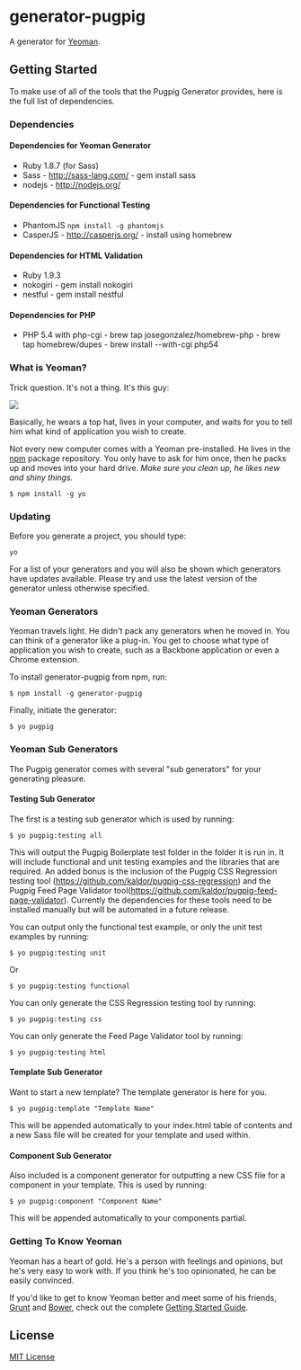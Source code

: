 # generator-pugpig

A generator for [Yeoman](http://yeoman.io).


## Getting Started

To make use of all of the tools that the Pugpig Generator provides, here is the full list of dependencies.

### Dependencies

#### Dependencies for Yeoman Generator

* Ruby 1.8.7 (for Sass)
* Sass - http://sass-lang.com/ - gem install sass
* nodejs - http://nodejs.org/

#### Dependencies for Functional Testing

* PhantomJS
```npm install -g phantomjs```
* CasperJS - http://casperjs.org/ - install using homebrew

#### Dependencies for HTML Validation

* Ruby 1.9.3
* nokogiri - gem install nokogiri
* nestful - gem install nestful

#### Dependencies for PHP

* PHP 5.4 with php-cgi  - brew tap josegonzalez/homebrew-php
                        - brew tap homebrew/dupes
                        - brew install --with-cgi php54

### What is Yeoman?

Trick question. It's not a thing. It's this guy:

![](http://i.imgur.com/JHaAlBJ.png)

Basically, he wears a top hat, lives in your computer, and waits for you to tell him what kind of application you wish to create.

Not every new computer comes with a Yeoman pre-installed. He lives in the [npm](https://npmjs.org) package repository. You only have to ask for him once, then he packs up and moves into your hard drive. *Make sure you clean up, he likes new and shiny things.*

```
$ npm install -g yo
```

### Updating

Before you generate a project, you should type:

```
yo
```

For a list of your generators and you will also be shown which generators have updates available. Please try and use the latest version of the generator unless otherwise specified.

### Yeoman Generators

Yeoman travels light. He didn't pack any generators when he moved in. You can think of a generator like a plug-in. You get to choose what type of application you wish to create, such as a Backbone application or even a Chrome extension.

To install generator-pugpig from npm, run:

```
$ npm install -g generator-pugpig
```

Finally, initiate the generator:

```
$ yo pugpig
```

### Yeoman Sub Generators

The Pugpig generator comes with several "sub generators" for your generating pleasure. 

#### Testing Sub Generator

The first is a testing sub generator which is used by running:

```
$ yo pugpig:testing all
```

This will output the Pugpig Boilerplate test folder in the folder it is run in. It will include functional and unit testing examples and the libraries that are required. An added bonus is the inclusion of the Pugpig CSS Regression testing tool (https://github.com/kaldor/pugpig-css-regression) and the Pugpig Feed Page Validator tool(https://github.com/kaldor/pugpig-feed-page-validator). Currently the dependencies for these tools need to be installed manually but will be automated in a future release.

You can output only the functional test example, or only the unit test examples by running:


```
$ yo pugpig:testing unit
```

Or

```
$ yo pugpig:testing functional
```

You can only generate the CSS Regression testing tool by running:

```
$ yo pugpig:testing css
```

You can only generate the Feed Page Validator tool by running:

```
$ yo pugpig:testing html
```

#### Template Sub Generator

Want to start a new template? The template generator is here for you.

```
$ yo pugpig:template "Template Name"
```

This will be appended automatically to your index.html table of contents and a new Sass file will be created for your template and used within.

#### Component Sub Generator

Also included is a component generator for outputting a new CSS file for a component in your template. This is used by running:

```
$ yo pugpig:component "Component Name"
```

This will be appended automatically to your components partial.

### Getting To Know Yeoman

Yeoman has a heart of gold. He's a person with feelings and opinions, but he's very easy to work with. If you think he's too opinionated, he can be easily convinced.

If you'd like to get to know Yeoman better and meet some of his friends, [Grunt](http://gruntjs.com) and [Bower](http://bower.io), check out the complete [Getting Started Guide](https://github.com/yeoman/yeoman/wiki/Getting-Started).


## License

[MIT License](http://en.wikipedia.org/wiki/MIT_License)
